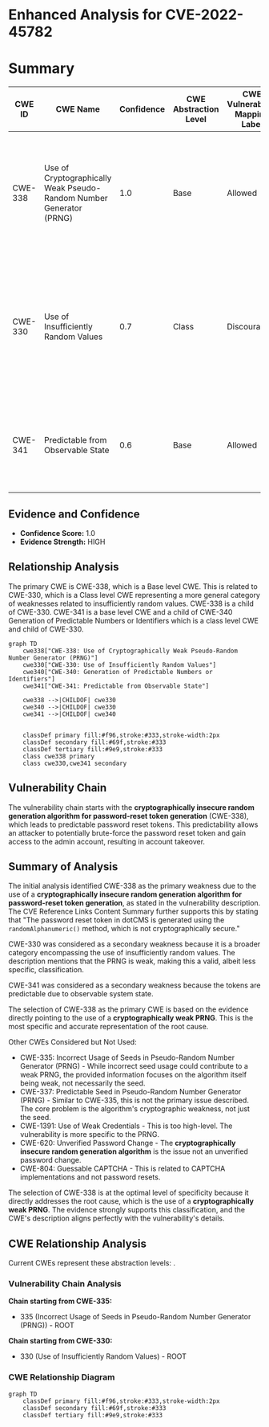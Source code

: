 # Enhanced Analysis for CVE-2022-45782

# Summary
| CWE ID | CWE Name | Confidence | CWE Abstraction Level | CWE Vulnerability Mapping Label | CWE-Vulnerability Mapping Notes |
|---|---|---|---|---|---|
| CWE-338 | Use of Cryptographically Weak Pseudo-Random Number Generator (PRNG) | 1.0 | Base | Allowed | Primary CWE. The vulnerability description and CVE reference links content summary clearly indicate the use of a cryptographically weak PRNG for password reset token generation. |
| CWE-330 | Use of Insufficiently Random Values | 0.7 | Class | Discouraged | Secondary CWE. While the primary issue is the use of a cryptographically weak PRNG, this CWE is a broader classification that encompasses the weakness of the random values generated. |
| CWE-341 | Predictable from Observable State | 0.6 | Base | Allowed | Secondary CWE. The tokens generated are predictable because of the weak PRNG, which is based on observable system state |

## Evidence and Confidence

*   **Confidence Score:** 1.0
*   **Evidence Strength:** HIGH

## Relationship Analysis
The primary CWE is CWE-338, which is a Base level CWE. This is related to CWE-330, which is a Class level CWE representing a more general category of weaknesses related to insufficiently random values. CWE-338 is a child of CWE-330. CWE-341 is a base level CWE and a child of CWE-340 Generation of Predictable Numbers or Identifiers which is a class level CWE and child of CWE-330.

```mermaid
graph TD
    cwe338["CWE-338: Use of Cryptographically Weak Pseudo-Random Number Generator (PRNG)"]
    cwe330["CWE-330: Use of Insufficiently Random Values"]
    cwe340["CWE-340: Generation of Predictable Numbers or Identifiers"]
    cwe341["CWE-341: Predictable from Observable State"]

    cwe338 -->|CHILDOF| cwe330
    cwe340 -->|CHILDOF| cwe330
    cwe341 -->|CHILDOF| cwe340
    

    classDef primary fill:#f96,stroke:#333,stroke-width:2px
    classDef secondary fill:#69f,stroke:#333
    classDef tertiary fill:#9e9,stroke:#333
    class cwe338 primary
    class cwe330,cwe341 secondary
```

## Vulnerability Chain
The vulnerability chain starts with the **cryptographically insecure random generation algorithm for password-reset token generation** (CWE-338), which leads to predictable password reset tokens. This predictability allows an attacker to potentially brute-force the password reset token and gain access to the admin account, resulting in account takeover.

## Summary of Analysis
The initial analysis identified CWE-338 as the primary weakness due to the use of a **cryptographically insecure random generation algorithm for password-reset token generation**, as stated in the vulnerability description. The CVE Reference Links Content Summary further supports this by stating that "The password reset token in dotCMS is generated using the `randomAlphanumeric()` method, which is not cryptographically secure."

CWE-330 was considered as a secondary weakness because it is a broader category encompassing the use of insufficiently random values. The description mentions that the PRNG is weak, making this a valid, albeit less specific, classification.

CWE-341 was considered as a secondary weakness because the tokens are predictable due to observable system state.

The selection of CWE-338 as the primary CWE is based on the evidence directly pointing to the use of a **cryptographically weak PRNG**. This is the most specific and accurate representation of the root cause.

Other CWEs Considered but Not Used:

*   CWE-335: Incorrect Usage of Seeds in Pseudo-Random Number Generator (PRNG) - While incorrect seed usage could contribute to a weak PRNG, the provided information focuses on the algorithm itself being weak, not necessarily the seed.
*   CWE-337: Predictable Seed in Pseudo-Random Number Generator (PRNG) - Similar to CWE-335, this is not the primary issue described. The core problem is the algorithm's cryptographic weakness, not just the seed.
*   CWE-1391: Use of Weak Credentials - This is too high-level. The vulnerability is more specific to the PRNG.
*   CWE-620: Unverified Password Change - The **cryptographically insecure random generation algorithm** is the issue not an unverified password change.
*   CWE-804: Guessable CAPTCHA - This is related to CAPTCHA implementations and not password resets.

The selection of CWE-338 is at the optimal level of specificity because it directly addresses the root cause, which is the use of a **cryptographically weak PRNG**. The evidence strongly supports this classification, and the CWE's description aligns perfectly with the vulnerability's details.


## CWE Relationship Analysis

Current CWEs represent these abstraction levels: .


### Vulnerability Chain Analysis

**Chain starting from CWE-335:**
- 335 (Incorrect Usage of Seeds in Pseudo-Random Number Generator (PRNG)) - ROOT


**Chain starting from CWE-330:**
- 330 (Use of Insufficiently Random Values) - ROOT



### CWE Relationship Diagram

```mermaid
graph TD
    classDef primary fill:#f96,stroke:#333,stroke-width:2px
    classDef secondary fill:#69f,stroke:#333
    classDef tertiary fill:#9e9,stroke:#333
```